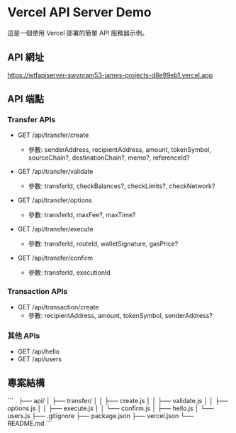 # Vercel API Server Demo

這是一個使用 Vercel 部署的簡單 API 服務器示例。

## API 網址
https://wtfapiserver-swvnram53-james-projects-d8e99eb1.vercel.app

## API 端點

### Transfer APIs
- GET /api/transfer/create
  - 參數: senderAddress, recipientAddress, amount, tokenSymbol, sourceChain?, destinationChain?, memo?, referenceId?

- GET /api/transfer/validate
  - 參數: transferId, checkBalances?, checkLimits?, checkNetwork?

- GET /api/transfer/options
  - 參數: transferId, maxFee?, maxTime?

- GET /api/transfer/execute
  - 參數: transferId, routeId, walletSignature, gasPrice?

- GET /api/transfer/confirm
  - 參數: transferId, executionId

### Transaction APIs
- GET /api/transaction/create
  - 參數: recipientAddress, amount, tokenSymbol, senderAddress?

### 其他 APIs
- GET /api/hello
- GET /api/users

## 專案結構
\`\`\`
.
├── api/
│   ├── transfer/
│   │   ├── create.js
│   │   ├── validate.js
│   │   ├── options.js
│   │   ├── execute.js
│   │   └── confirm.js
│   ├── hello.js
│   └── users.js
├── .gitignore
├── package.json
├── vercel.json
└── README.md
\`\`\`
